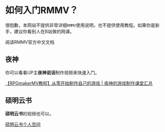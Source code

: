# 如何入门RMMV？

很抱歉，本网站不提供非常详细```RMMV```使用说明，也不提供使用教程。如果你是新手，建议你看别人在B站做的网课。

阅读RMMV官方中文文档

## 夜神
你可以看看UP主**夜神说话**制作视频来快速入门。

[【RPGmakerMV教程】从零开始制作自己的游戏 | 夜神的游戏制作课堂汇总](https://www.bilibili.com/video/BV1Ds411d7EM)

## 硕明云书
**硕明云书**的视频也可以。

[硕明云书个人空间](https://space.bilibili.com/164546413)